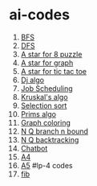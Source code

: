 # ai-codes
1. [BFS](https://shubhamvijaykar.github.io/ai-codes/Assi%201(BFS).ipynb)
2. [DFS](https://shubhamvijaykar.github.io/ai-codes/Assi%201(DFS).ipynb)
3. [A star for 8 puzzle](https://shubhamvijaykar.github.io/ai-codes/Assi%202%20(A%20star%20for%208%20puzzle).ipynb)
4. [A star for graph](https://shubhamvijaykar.github.io/ai-codes/Assi%202%20(A%20star%20for%20graph).ipynb)
5. [A star for tic tac toe](https://shubhamvijaykar.github.io/ai-codes/Assi%202%20(A%20star%20for%20tic%20tac%20toe).ipynb)
6. [Dj algo](https://shubhamvijaykar.github.io/ai-codes/Assi%203%20(Dijkstra's%20algo).ipynb)
7. [Job Scheduling](https://shubhamvijaykar.github.io/ai-codes/Assi%203%20(Job%20Scheduling).ipynb)
8. [Kruskal's algo](https://shubhamvijaykar.github.io/ai-codes/Assi%203%20(Kruskal's%20Algo).ipynb)
9. [Selection sort](https://shubhamvijaykar.github.io/ai-codes/selection%20sort.ipynb)
10. [Prims algo](https://shubhamvijaykar.github.io/ai-codes/Assi%203(Prims%20algo).ipynb)
11. [Graph coloring](https://shubhamvijaykar.github.io/ai-codes/Assi%204%20(Graph%20coloring).ipynb)
12. [N Q branch n bound](https://shubhamvijaykar.github.io/ai-codes/Assi%204%20(N%20Queen%20branch%20n%20bound).ipynb)
13. [N Q backtracking](https://shubhamvijaykar.github.io/ai-codes/Assi%204%20(N%20Queen%20problem%20backtracking).ipynb)
14. [Chatbot](https://shubhamvijaykar.github.io/ai-codes/Assi%205%20(Chatbot).ipynb)
15. [A4](https://shubhamvijaykar.github.io/ai-codes/LP2_A4_305C061.ipynb)
16. [A5](https://shubhamvijaykar.github.io/ai-codes/LP2_A5(305C061).ipynb)
#lp-4 codes
1. [fib](https://github.com/shubhamvijaykar/ai-codes/1fb.ipynb)
